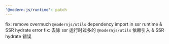 ```yaml
---
'@modern-js/runtime': patch
---
```


fix: remove overmuch `@modernjs/utils` dependency import in ssr runtime & SSR hydrate error
fix: 去除 ssr 运行时过多的 `@modernjs/utils` 依赖引入 & SSR hydrate 错误
